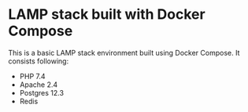 # LAMP stack built with Docker Compose

This is a basic LAMP stack environment built using Docker Compose. It consists following:

* PHP 7.4
* Apache 2.4
* Postgres 12.3
* Redis